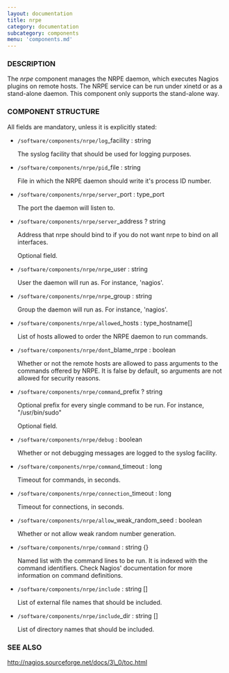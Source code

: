 ```yaml
---
layout: documentation
title: nrpe
category: documentation
subcategory: components
menu: 'components.md'
---
```

### DESCRIPTION

The _nrpe_ component manages the NRPE daemon, which executes Nagios
plugins on remote hosts. The NRPE service can be run under xinetd or
as a stand-alone daemon. This component only supports the stand-alone
way.

### COMPONENT STRUCTURE

All fields are mandatory, unless it is explicitly stated:

- `/software/components/nrpe/log`\_facility : string

    The syslog facility that should be used for logging purposes.

- `/software/components/nrpe/pid`\_file : string

    File in which the NRPE daemon should write it's process ID number.

- `/software/components/nrpe/server`\_port : type\_port

    The port the daemon will listen to.

- `/software/components/nrpe/server`\_address ? string

    Address that nrpe should bind to if you do not want nrpe to bind on all interfaces.

    Optional field.

- `/software/components/nrpe/nrpe`\_user : string

    User the daemon will run as. For instance, 'nagios'.

- `/software/components/nrpe/nrpe`\_group : string

    Group the daemon will run as. For instance, 'nagios'.

- `/software/components/nrpe/allowed`\_hosts : type\_hostname\[\]

    List of hosts allowed to order the NRPE daemon to run commands.

- `/software/components/nrpe/dont`\_blame\_nrpe : boolean

    Whether or not the remote hosts are allowed to pass arguments to the
    commands offered by NRPE. It is false by default, so arguments are not
    allowed for security reasons.

- `/software/components/nrpe/command`\_prefix ? string

    Optional prefix for every single command to be run. For instance,
    "/usr/bin/sudo"

    Optional field.

- `/software/components/nrpe/debug` : boolean

    Whether or not debugging messages are logged to the syslog facility.

- `/software/components/nrpe/command`\_timeout : long

    Timeout for commands, in seconds.

- `/software/components/nrpe/connection`\_timeout : long

    Timeout for connections, in seconds.

- `/software/components/nrpe/allow`\_weak\_random\_seed : boolean

    Whether or not allow weak random number generation.

- `/software/components/nrpe/command` : string {}

    Named list with the command lines to be run. It is indexed with the
    command identifiers. Check Nagios' documentation for more information
    on command definitions.

- `/software/components/nrpe/include` : string \[\]

    List of external file names that should be included. 

- `/software/components/nrpe/include`\_dir : string \[\]

    List of directory names that should be included.

### SEE ALSO

http://nagios.sourceforge.net/docs/3\_0/toc.html
